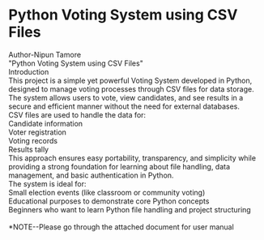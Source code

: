# Python Voting System using CSV Files

Author-Nipun Tamore
<br>
"Python Voting System using CSV Files"
<br>
Introduction
<br>
This project is a simple yet powerful Voting System developed in Python, designed to manage voting processes through CSV files for data storage. The system allows users to vote, view candidates, and see results in a secure and efficient manner without the need for external databases.
<br>
CSV files are used to handle the data for:
<br>
Candidate information
<br>
Voter registration
<br>
Voting records
<br>
Results tally
<br>
This approach ensures easy portability, transparency, and simplicity while providing a strong foundation for learning about file handling, data management, and basic authentication in Python.
<br>
The system is ideal for:
<br>
  Small election events (like classroom or community voting)
<br>
  Educational purposes to demonstrate core Python concepts
<br>
  Beginners who want to learn Python file handling and project structuring
<br>
<br>
*NOTE--Please go through the attached document for user manual
